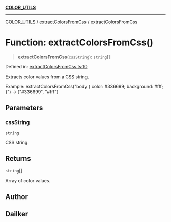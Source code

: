 [**COLOR_UTILS**](../../README.md)

***

[COLOR_UTILS](../../README.md) / [extractColorsFromCss](../README.md) / extractColorsFromCss

# Function: extractColorsFromCss()

> **extractColorsFromCss**(`cssString`): `string`[]

Defined in: [extractColorsFromCss.ts:10](https://github.com/dailker/everyutil/blob/26e2bb73429918cf0d08899e9efd90b82a42c92e/src/color/extractColorsFromCss.ts#L10)

Extracts color values from a CSS string.

Example: extractColorsFromCss("body { color: #336699; background: #fff; }") → ["#336699", "#fff"]

## Parameters

### cssString

`string`

CSS string.

## Returns

`string`[]

Array of color values.

## Author

## Dailker
